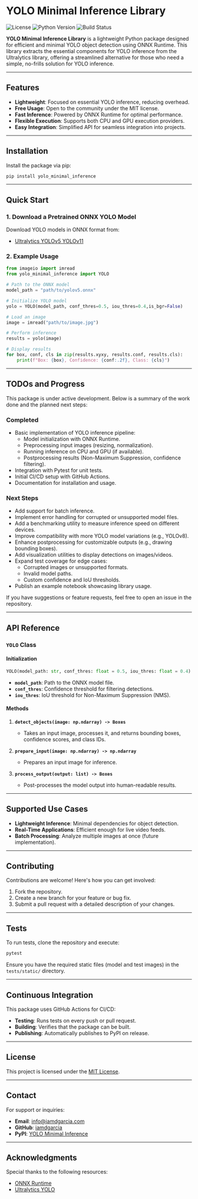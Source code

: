 # YOLO Minimal Inference Library

![License](https://img.shields.io/badge/license-MIT-blue)
![Python Version](https://img.shields.io/badge/python-3.11%2B-brightgreen)
![Build Status](https://github.com/iamdgarcia/yolo-minimal-inference/actions/workflows/ci.yml/badge.svg)

**YOLO Minimal Inference Library** is a lightweight Python package designed for efficient and minimal YOLO object detection using ONNX Runtime. This library extracts the essential components for YOLO inference from the Ultralytics library, offering a streamlined alternative for those who need a simple, no-frills solution for YOLO inference.

---

## Features

- **Lightweight**: Focused on essential YOLO inference, reducing overhead.
- **Free Usage**: Open to the community under the MIT license.
- **Fast Inference**: Powered by ONNX Runtime for optimal performance.
- **Flexible Execution**: Supports both CPU and GPU execution providers.
- **Easy Integration**: Simplified API for seamless integration into projects.

---

## Installation

Install the package via pip:

```bash
pip install yolo_minimal_inference
```

---

## Quick Start

### 1. **Download a Pretrained ONNX YOLO Model**

Download YOLO models in ONNX format from:
- [Ultralytics YOLOv5 YOLOv11](https://github.com/ultralytics)

### 2. **Example Usage**

```python
from imageio import imread
from yolo_minimal_inference import YOLO

# Path to the ONNX model
model_path = "path/to/yolov5.onnx"

# Initialize YOLO model
yolo = YOLO(model_path, conf_thres=0.5, iou_thres=0.4,is_bgr=False)

# Load an image
image = imread("path/to/image.jpg")

# Perform inference
results = yolo(image)

# Display results
for box, conf, cls in zip(results.xyxy, results.conf, results.cls):
    print(f"Box: {box}, Confidence: {conf:.2f}, Class: {cls}")
```

---

## TODOs and Progress

This package is under active development. Below is a summary of the work done and the planned next steps:

### **Completed**
- Basic implementation of YOLO inference pipeline:
  - Model initialization with ONNX Runtime.
  - Preprocessing input images (resizing, normalization).
  - Running inference on CPU and GPU (if available).
  - Postprocessing results (Non-Maximum Suppression, confidence filtering).
- Integration with Pytest for unit tests.
- Initial CI/CD setup with GitHub Actions.
- Documentation for installation and usage.

### **Next Steps**
- Add support for batch inference.
- Implement error handling for corrupted or unsupported model files.
- Add a benchmarking utility to measure inference speed on different devices.
- Improve compatibility with more YOLO model variations (e.g., YOLOv8).
- Enhance postprocessing for customizable outputs (e.g., drawing bounding boxes).
- Add visualization utilities to display detections on images/videos.
- Expand test coverage for edge cases:
  - Corrupted images or unsupported formats.
  - Invalid model paths.
  - Custom confidence and IoU thresholds.
- Publish an example notebook showcasing library usage.

If you have suggestions or feature requests, feel free to open an issue in the repository.

---

## API Reference

### **`YOLO` Class**

#### **Initialization**
```python
YOLO(model_path: str, conf_thres: float = 0.5, iou_thres: float = 0.4)
```
- **`model_path`**: Path to the ONNX model file.
- **`conf_thres`**: Confidence threshold for filtering detections.
- **`iou_thres`**: IoU threshold for Non-Maximum Suppression (NMS).

#### **Methods**
1. **`detect_objects(image: np.ndarray) -> Boxes`**
   - Takes an input image, processes it, and returns bounding boxes, confidence scores, and class IDs.

2. **`prepare_input(image: np.ndarray) -> np.ndarray`**
   - Prepares an input image for inference.

3. **`process_output(output: list) -> Boxes`**
   - Post-processes the model output into human-readable results.

---

## Supported Use Cases

- **Lightweight Inference**: Minimal dependencies for object detection.
- **Real-Time Applications**: Efficient enough for live video feeds.
- **Batch Processing**: Analyze multiple images at once (future implementation).

---

## Contributing

Contributions are welcome! Here's how you can get involved:
1. Fork the repository.
2. Create a new branch for your feature or bug fix.
3. Submit a pull request with a detailed description of your changes.

---

## Tests

To run tests, clone the repository and execute:

```bash
pytest
```

Ensure you have the required static files (model and test images) in the `tests/static/` directory.

---

## Continuous Integration

This package uses GitHub Actions for CI/CD:
- **Testing**: Runs tests on every push or pull request.
- **Building**: Verifies that the package can be built.
- **Publishing**: Automatically publishes to PyPI on release.

---

## License

This project is licensed under the [MIT License](LICENSE).

---

## Contact

For support or inquiries:
- **Email**: info@iamdgarcia.com
- **GitHub**: [iamdgarcia](https://github.com/iamdgarcia)
- **PyPI**: [YOLO Minimal Inference](https://pypi.org/project/yolo-minimal-inference)

---

## Acknowledgments

Special thanks to the following resources:
- [ONNX Runtime](https://onnxruntime.ai/)
- [Ultralytics YOLO](https://github.com/ultralytics)
